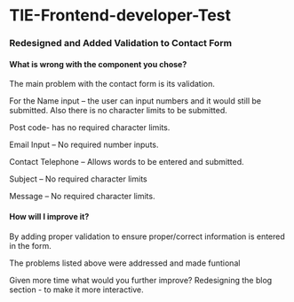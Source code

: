 # TIE-Frontend-developer-Test



<h3>Redesigned and Added Validation to Contact Form</h3>



<h4>What is wrong with the component you chose? </h4>

The main problem with the contact form is its validation.

For the Name input – the user can input numbers and it would still be submitted. Also there is no character limits to be submitted.

Post code- has no required character limits.

Email Input – No required number inputs.

Contact Telephone – Allows words to be entered and submitted.

Subject – No required character limits

Message – No required character limits.

 <h4>How will I improve it?</h4>

By adding proper validation to ensure proper/correct information is entered in the form.

The problems listed above were addressed and made funtional


Given more time what would you further improve? 
Redesigning the blog section - to make it more interactive.

